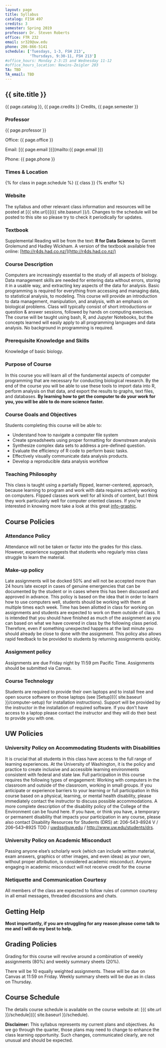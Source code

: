 ```yaml
---
layout: page
title: Syllabus
catalog: FISH 497
credits: 3
semester: Spring 2019
professor: Dr. Steven Roberts
office: FTR 232
email: sr320@uw.edu
phone: 206-866-5141
schedule: ['Tuesdays, 1-3, FSH 213',
           'Thursdays, 9:30-11, FSH 213']
#office_hours: Monday 2-3:15 and Wednesday 11-12
#office_hours_location: Newins-Zeigler 203
TA: TBD
TA_email: TBD
---
```


## {{ site.title }}

{{ page.catalog }}, {{ page.credits }} Credits, {{ page.semester }}

### Professor

{{ page.professor }}

Office: {{ page.office }}

Email:
[{{ page.email }}](mailto:{{ page.email }})


Phone: {{ page.phone }}


### Times & Location

{% for class in page.schedule %}
  {{ class }}
{% endfor %}



### Website

The syllabus and other relevant class information and resources will be posted
at [{{ site.url}}]({{ site.baseurl }}/).
Changes to the schedule will be posted to this site so please try to check it
periodically for updates.



### Textbook

Supplemental Reading will be from the text: **R for Data Science** by Garrett Grolemund and Hadley Wickham.
A version of the textbook available free online: [http://r4ds.had.co.nz/](http://r4ds.had.co.nz/)

### Course Description

Computers are increasingly essential to the study of all aspects of
biology. Data management skills are needed for entering data without errors,
storing it in a usable way, and extracting key aspects of the data for
analysis. Basic programming is required for everything from accessing and
managing data, to statistical analysis, to modeling. This course will provide an
introduction to data management, manipulation, and analysis, with an emphasis on
biological problems. Class will typically consist of short introductions or
question & answer sessions, followed by hands on computing exercises. The course
will be taught using bash, R, and Jupyter Notebooks, but the concepts learned will easily apply to
all programming languages and data analysis. No background in
programming is required.


### Prerequisite Knowledge and Skills

Knowledge of basic biology.


### Purpose of Course

In this course you will learn all of the fundamental aspects of computer
programming that are necessary for conducting biological research. By the end of
the course you will be able to use these tools to import data into R, perform
analysis on that data, and export the results to graphs, text files, and
databases. **By learning how to get the computer to do your work for you, you will be able to do more science faster.**


### Course Goals and Objectives

Students completing this course will be able to:

- Understand how to navigate a computer file system
- Create spreadsheets using proper formatting for downstream analysis
- Synthesize complex data sets to address a pre-defined question.
- Evaluate the efficiency of R code to perform basic tasks.
- Effectively visually communicate data analysis products.
- Develop a reproducible data analysis workflow





### Teaching Philosophy

This class is taught using a partially flipped, learner-centered, approach, because
learning to program and work with data requires actively working on
computers. Flipped classes work well for all kinds of content, but I think they
work particularly well for computer oriented classes. If you're interested in
knowing more take a look at this great
[info-graphic](http://www.knewton.com/flipped-classroom-2/).



## Course Policies


### Attendance Policy

Attendance will not be taken or factor into the grades for this class. However,
experience suggests that students who regularly miss class struggle to learn the
material.



### Make-up policy

Late assignments will be docked 50% and will not be accepted more than 24 hours
late except in cases of genuine emergencies that can be documented by the
student or in cases where this has been discussed and approved in advance. This
policy is based on the idea that in order to learn how to use computers well,
students should be working with them at multiple times each week. Time has been
allotted in class for working on assignments and students are expected to work
on them outside of class. It is intended that you should have finished as much
of the assignment as you can based on what we have covered in class by the
following class period. Therefore, even if something unexpected happens at the
last minute you should already be close to done with the assignment. This policy
also allows rapid feedback to be provided to students by returning assignments
quickly.


### Assignment policy

Assignments are due Friday night by 11:59 pm Pacific Time. Assignments should be
submitted via Canvas.


### Course Technology

Students are required to provide their own laptops and to install free and open
source software on those laptops (see [Setup]({{ site.baseurl }}/computer-setup)
for installation instructions). Support will be provided by the instructor in
the installation of required software. If you don't have access to a laptop
please contact the instructor and they will do their best to provide you with
one.


## UW Policies


### University Policy on Accommodating Students with Disabilities

It is crucial that all students in this class have access to the full
range of learning experiences. At the University of Washington, it is
the policy and practice to create inclusive and accessible learning
environments consistent with federal and state law. Full participation
in this course requires the following types of engagement: Working with
computers in the classroom and outside of the classroom, working in small groups.
If you anticipate or experience barriers to your
learning or full participation in this course based on a physical,
learning, or mental health disability, please immediately contact the
instructor to discuss possible accommodations. A more complete
description of the disability policy of the College of the Environment
can be found here. If you have, or think you have, a temporary or
permanent disability that impacts your participation in any course,
please also contact Disability Resources for Students (DRS) at:
206–543–8924 V / 206–543–8925 TDD / uwdss@uw.edu
/ http://www.uw.edu/students/drs.


### University Policy on Academic Misconduct

Passing anyone else’s scholarly work (which can include written
material, exam answers, graphics or other images, and even ideas) as
your own, without proper attribution, is considered academic misconduct.
Anyone engaging in academic misconduct will not receive credit for the
course


### Netiquette and Communication Courtesy

All members of the class are expected to follow rules of common
courtesy in all email messages, threaded discussions and chats.


## Getting Help



**Most importantly, if you are struggling for any reason please come talk to me
and I will do my best to help.**


## Grading Policies

Grading for this course will revolve around a combination of weekly assignments (80%)
and weekly summary sheets (20%).

There will be 10 equally weighted assignments. These will be due on Canvas at 11:59 on Friday. Weekly summary sheets will be due as in class on Thursday.  




## Course Schedule

The details course schedule is available on the course website at:
[{{ site.url }}/schedule]({{ site.baseurl }}/schedule).


**Disclaimer:** This syllabus represents my current plans and objectives. As we
go through the quarter, those plans may need to change to enhance the class
learning opportunity. Such changes, communicated clearly, are not unusual and
should be expected.
